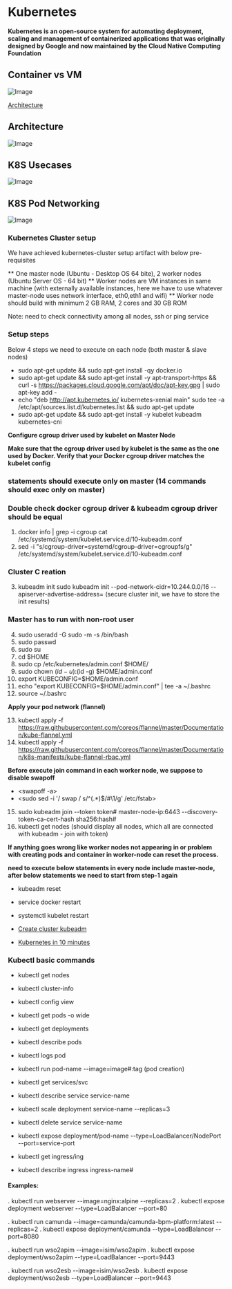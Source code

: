 Kubernetes
=======

**Kubernetes is an open-source system for automating deployment, scaling and management of containerized applications that was originally designed by Google and now maintained by the Cloud Native Computing Foundation**



## Container vs VM

![Image](https://github.com/manichalla/kubernetes-objects/blob/master/k8s-images/vm_container.jpg)


[Architecture](https://x-team.com/blog/introduction-kubernetes-architecture/)





## Architecture

![Image](https://github.com/manichalla/kubernetes-objects/blob/master/k8s-images/k8s_architecture.jpg)


## K8S Usecases

![Image](https://github.com/manichalla/kubernetes-objects/blob/master/k8s-images/K8S_Usecases.jpg)


## K8S Pod Networking

![Image](https://github.com/manichalla/kubernetes-objects/blob/master/k8s-images/k8s_pod_network.jpg)



### Kubernetes Cluster setup

We have achieved kubernetes-cluster setup artifact with below pre-requisites 

** One master node (Ubuntu - Desktop OS 64 bite), 2 worker nodes (Ubuntu Server OS - 64 bit)
** Worker nodes are VM instances in same machine (with externally available instances, here we have to use whatever master-node uses network interface, eth0,eth1 and wifi)
** Worker node should build with minimum 2 GB RAM, 2 cores and 30 GB ROM

Note: need to check connectivity among all nodes, ssh or ping service

### Setup steps 

Below 4 steps we need to execute on each node (both master & slave nodes)

* sudo apt-get update && sudo apt-get install -qy docker.io
* sudo apt-get update && sudo apt-get install -y apt-transport-https && curl -s https://packages.cloud.google.com/apt/doc/apt-key.gpg | sudo apt-key add -
* echo "deb http://apt.kubernetes.io/ kubernetes-xenial main" sudo tee -a /etc/apt/sources.list.d/kubernetes.list && sudo apt-get update
* sudo apt-get update && sudo apt-get install -y kubelet kubeadm kubernetes-cni

**Configure cgroup driver used by kubelet on Master Node**

**Make sure that the cgroup driver used by kubelet is the same as the one used by Docker. Verify that your Docker cgroup driver matches the kubelet config**


### statements should execute only on master (14 commands should exec only on master)

### Double check docker cgroup driver & kubeadm cgroup driver should be equal

1. docker info | grep -i cgroup cat /etc/systemd/system/kubelet.service.d/10-kubeadm.conf
2. sed -i "s/cgroup-driver=systemd/cgroup-driver=cgroupfs/g" /etc/systemd/system/kubelet.service.d/10-kubeadm.conf

### Cluster C reation

3. kubeadm init sudo kubeadm init --pod-network-cidr=10.244.0.0/16 --apiserver-advertise-address=<master-node-ip> (secure cluster init, we have to store the init results)

### Master has to run with non-root user

4. sudo useradd <kubernete-master-user> -G sudo -m -s /bin/bash
5. sudo passwd <kubernete-master-user>
6. sudo su <kubernete-master-user>
7. cd $HOME
8. sudo cp /etc/kubernetes/admin.conf $HOME/
9. sudo chown $(id -u):$(id -g) $HOME/admin.conf
10. export KUBECONFIG=$HOME/admin.conf
11. echo "export KUBECONFIG=$HOME/admin.conf" | tee -a ~/.bashrc
12. source ~/.bashrc

**Apply your pod network (flannel)**

13. kubectl apply -f https://raw.githubusercontent.com/coreos/flannel/master/Documentation/kube-flannel.yml
14. kubectl apply -f https://raw.githubusercontent.com/coreos/flannel/master/Documentation/k8s-manifests/kube-flannel-rbac.yml


**Before execute join command in each worker node, we suppose to disable swapoff**

* <swapoff -a>
* <sudo sed -i '/ swap / s/^\(.*\)$/#\1/g' /etc/fstab>

15. sudo kubeadm join --token token# master-node-ip:6443 --discovery-token-ca-cert-hash sha256:hash# 
16. kubectl get nodes (should display all nodes, which all are connected with kubeadm - join with token)


**If anything goes wrong like worker nodes not appearing in <kubectl get nodes> or problem with creating pods and container in worker-node can reset the process.**

**need to execute below statements in every node include master-node, after below statements we need to start from step-1 again**
* kubeadm reset
* service docker restart
* systemctl kubelet restart


* [Create cluster kubeadm](https://kubernetes.io/docs/setup/independent/create-cluster-kubeadm/)

* [Kubernetes in 10 minutes](https://blog.alexellis.io/kubernetes-in-10-minutes/)


### Kubectl basic commands

* kubectl get nodes
* kubectl cluster-info
* kubectl config view

* kubectl get pods -o wide
* kubectl get deployments 
* kubectl describe pods
* kubectl logs pod
* kubectl run pod-name --image=image#:tag (pod creation)

* kubectl get services/svc
* kubectl describe service service-name
* kubectl scale deployment service-name --replicas=3
* kubectl delete service service-name
* kubectl expose deployment/pod-name --type=LoadBalancer/NodePort --port=service-port

* kubectl get ingress/ing
* kubectl describe ingress ingress-name#


#### Examples:


. kubectl run webserver --image=nginx:alpine --replicas=2
. kubectl expose deployment webserver --type=LoadBalancer --port=80


. kubectl run camunda --image=camunda/camunda-bpm-platform:latest --replicas=2
. kubectl expose deployment/camunda --type=LoadBalancer --port=8080

. kubectl run wso2apim --image=isim/wso2apim
. kubectl expose deployment/wso2apim --type=LoadBalancer --port=9443

. kubectl run wso2esb --image=isim/wso2esb
. kubectl expose deployment/wso2esb --type=LoadBalancer --port=9443

